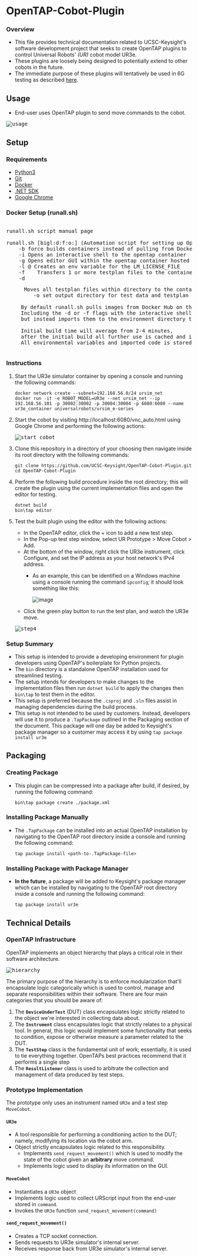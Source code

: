# OpenTAP-Cobot-Plugin

### Overview

- This file provides technical documentation related to UCSC-Keysight's software development project that seeks to create OpenTAP plugins to control Universal Robots' _(UR)_ cobot model UR3e.
- These plugins are loosely being designed to potentially extend to other cobots in the future.
- The immediate purpose of these plugins will tentatively be used in 6G testing as described [here](https://gist.github.com/Shawn-Armstrong/8018e24419fa095ff15e1e2458042c8a).

## Usage
- End-user uses OpenTAP plugin to send move commands to the cobot. 
    
 <kbd>![usage](https://user-images.githubusercontent.com/80125540/224439881-c21aa793-5173-42e4-9a26-bb517041b3e3.gif)</kbd>

## Setup

### Requirements

- [Python3](https://www.python.org/downloads/)
- [Git](https://git-scm.com/downloads)
- [Docker](https://docs.docker.com/get-docker/)
- [.NET SDK](https://aka.ms/dotnet-download)
- [Google Chrome](https://www.google.com/chrome/)

### Docker Setup (runall.sh)
<pre>

runall.sh script manual page

runall.sh [bigl:d:f:o:] (Automation script for setting up OpenTAP/UR Sim/ROS2 (TBD))
    -b force builds containers instead of pulling from Docker Hub
    -i Opens an interactive shell to the opentap container
    -g Opens editor GUI within the opentap container hosted on a VNC webserver (Also includes environment dir with testplans and scripts)
    -l @<license-server-ip> Creates an env variable for the LM_LICENSE_FILE
    -f <file1> <file2> <fileN> Transfers 1 or more testplan files to the container to be automatically run (Unless -i or -g is set)
    -d <dir> Moves all testplan files within directory to the container be automatically run (Unless -i or -g is set)
    -o set output directory for test data and testplan logs (to be implemented)

By default runall.sh pulls images from Docker Hub on the ucsckeysight account. 
Including the -d or -f flags with the interactive shell or gui does not automatically run any testplans, 
but instead imports them to the environment directory to prevent override in stdout.

Initial build time will average from 2-4 minutes, 
after the initial build all further use is cached and instant. 
All environmental variables and imported code is stored via volume mounts and do not interfere with the image itself, but store persistent state.
</pre>

### Instructions

1. Start the UR3e simulator container by opening a console and running the following commands:
     
   ```Console
   docker network create --subnet=192.168.56.0/24 ursim_net
   docker run -it -e ROBOT_MODEL=UR3e --net ursim_net --ip 192.168.56.101 -p 30002:30002 -p 30004:30004 -p 6080:6080 --name ur3e_container universalrobots/ursim_e-series
   ``` 
2. Start the cobot by visiting http://localhost:6080/vnc_auto.html using Google Chrome and performing the following actions:
     
   <kbd>![start_cobot](https://user-images.githubusercontent.com/80125540/224440933-3e993623-81e5-48c1-9858-8629fe25f684.gif)</kbd>

3. Clone this repository in a directory of your choosing then navigate inside its root directory with the following commands:
     
   ```Console
   git clone https://github.com/UCSC-Keysight/OpenTAP-Cobot-Plugin.git
   cd OpenTAP-Cobot-Plugin
   ```
4. Perform the following build procedure inside the root directory; this will create the plugin using the current implementation files and open the editor for testing.
   ````Console
   dotnet build
   bin\tap editor
   ````
5. Test the built plugin using the editor with the following actions:
   - In the OpenTAP editor, click the + icon to add a new test step.
   - In the Pop-up test step window, select UR Prototype > Move Cobot > Add.
   - At the bottom of the window, right click the UR3e instrument, click Configure, and set the IP address as your host network's IPv4 address.
     - As an example, this can be identified on a Windows machine using a console running the command `ipconfig`; it should look something like this:
         
       ![image](https://user-images.githubusercontent.com/80125540/224469661-a78df69b-9ec3-408f-9578-e0a206b92601.png)
   - Click the green play button to run the test plan, and watch the UR3e move.
     
   <kbd>![step4](https://user-images.githubusercontent.com/80125540/224439495-be4a2be1-a2d2-48fb-b36e-d018a18b1af1.gif)</kbd>

### Setup Summary
- This setup is intended to provide a developing environment for plugin developers using OpenTAP's boilerplate for Python projects.
- The `bin` directory is a standalone OpenTAP installation used for streamlined testing. 
- The setup intends for developers to make changes to the implementation files then run `dotnet build` to apply the changes then `bin\tap` to test them in the editor. 
- This setup is preferred because the `.csproj` and `.sln` files assist in managing dependencies during the build process.
- This setup is not intended to be used by customers. Instead, developers will use it to produce a `.TapPackage` outlined in the Packaging section of the document. This package will one day be added to Keysight's package manager so a customer may access it by using `tap package install ur3e`
   
## Packaging

### Creating Package
- This plugin can be compressed into a package after build, if desired, by running the following command:
    
    ```
    bin\tap package create ./package.xml
    ``` 
### Installing Package Manually
- The `.TapPackage` can be installed into an actual OpenTAP installation by navigating to the OpenTAP root directory inside a console and running the following command:
    
     ```Console
     tap package install <path-to-.TapPackage-file>
     ```

### Installing Package with Package Manager
- **In the future**, a package will be added to Keysight's package manager which can be installed by navigating to the OpenTAP root directory inside a console and running the following command:
    
  ```Console
  tap package install ur3e
  ```
  
## Technical Details

### OpenTAP Infrastructure

OpenTAP implements an object hierarchy that plays a critical role in their software architecture.

<kbd>![hierarchy](https://doc.opentap.io/assets/img/ObjectHierarchy.0307a24d.png)</kbd>

The primary purpose of the hierarchy is to enforce modularization that'll encapsulate logic categorically which is used to control, manage and separate responsibilities within their software. There are four main categories that you should be aware of:

1. The **`DeviceUnderTest`** (DUT) class encapsulates logic strictly related to the object we're interested in collecting data about.
2. The **`Instrument`** class encapsulates logic that strictly relates to a physical tool. In general, this logic would implement some functionality that seeks to condition, expose or otherwise measure a parameter related to the DUT.
3. The **`TestStep`** class is the fundamental unit of work; essentially, it is used to tie everything together. OpenTAPs best practices recommend that it performs a single step
4. The **`ResultListener`** class is used to arbitrate the collection and management of data produced by test steps.

### Prototype Implementation

The prototype only uses an instrument named `UR3e` and a test step `MoveCobot`.

#### `UR3e`
- A tool responsible for performing a conditioning action to the DUT; namely, modifying its location via the cobot arm. 
- Object strictly encapsulates logic related to this responsibility.
  - Implements `send_request_movement()` which is used to modify the state of the cobot given an **arbitrary** move command. 
  - Implements logic used to display its information on the GUI.
  
#### `MoveCobot`
- Instantiates a `UR3e` object
- Implements logic used to collect URScript input from the end-user stored in `command`.
- Invokes the `UR3e` function `send_request_movement(command)`

#### `send_request_movement()`
- Creates a TCP socket connection.
- Sends requests to UR3e simulator's internal server.
- Receives response back from UR3e simulator's internal server.
